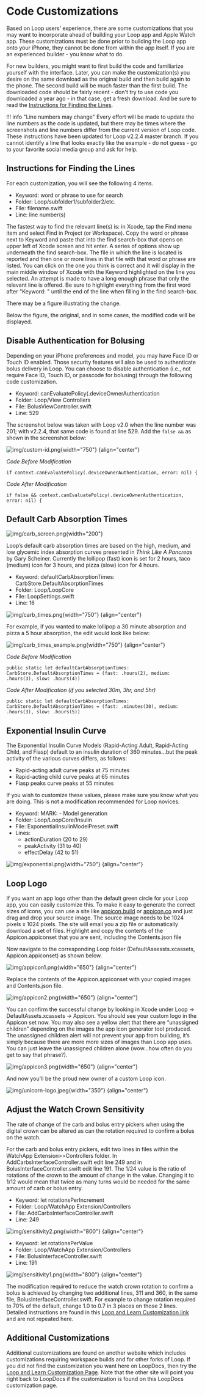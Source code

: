 # Code Customizations

Based on Loop users’ experience, there are some customizations that you may want to incorporate ahead of building your Loop app and Apple Watch app.  These customizations must be done prior to building the Loop app onto your iPhone, they cannot be done from within the app itself. If you are an experienced builder - you know what to do.

For new builders, you might want to first build the code and familiarize yourself with the interface.  Later, you can make the customization(s) you desire on the same download as the original build and then build again to the phone.  The second build will be much faster than the first build.  The downloaded code should be fairly recent - don't try to use code you downloaded a year ago - in that case, get a fresh download.  And be sure to read the [Instructions for Finding the Lines](code_customization.md#instructions-for-finding-the-lines).

!!! info "Line numbers may change"
    Every effort will be made to update the line numbers as the code is updated, but there may be times where the screenshots and line numbers differ from the current version of Loop code. These instructions have been updated for Loop v2.2.4 master branch. If you cannot identify a line that looks exactly like the example - do not guess - go to your favorite social media group and ask for help.

## Instructions for Finding the Lines

For each customization, you will see the following 4 items.

  * Keyword: word or phrase to use for search
  * Folder: Loop/subfolder1/subfolder2/etc.
  * File: filename.swift
  * Line: line number(s)

The fastest way to find the relevant line(s) is: in Xcode, tap the Find menu item and select Find in Project (or Workspace).  Copy the word or phrase next to Keyword and paste that into the find search-box that opens on upper left of Xcode screen and hit enter.  A series of options show up underneath the find search-box. The file in which the line is located is reported and then one or more lines in that file with that word or phrase are listed.  You can click on the one you think is correct and it will display in the main middle window of Xcode with the Keyword highlighted on the line you selected. An attempt is made to have a long enough phrase that only the relevant line is offered. Be sure to highlight everything from the first word after "Keyword: " until the end of the line when filling in the find search-box.

There may be a figure illustrating the change.

Below the figure, the original, and in some cases, the modified code will be displayed.

## Disable Authentication for Bolusing

Depending on your iPhone preferences and model, you may have Face ID or Touch ID enabled.  Those security features will also be used to authenticate bolus delivery in Loop.  You can choose to disable authentication (i.e., not require Face ID, Touch ID, or passcode for bolusing) through the following code customization.

  * Keyword: canEvaluatePolicy(.deviceOwnerAuthentication
  * Folder: Loop/View Controllers
  * File: BolusViewController.swift
  * Line: 529

 The screenshot below was taken with Loop v2.0 when the line number was 201; with v2.2.4, that same code is found at line 529. Add the `false &&` as shown in the screenshot below:

![img/custom-id.png](img/custom-id.png){width="750"}
{align="center"}

_Code Before Modification_

    if context.canEvaluatePolicy(.deviceOwnerAuthentication, error: nil) {

_Code After Modification_

    if false && context.canEvaluatePolicy(.deviceOwnerAuthentication, error: nil) {

## Default Carb Absorption Times

![img/carb_screen.png](img/carb_screen.png){width="200"}

Loop’s default carb absorption times are based on the high, medium, and low glycemic index absorption curves presented in *Think Like A Pancreas* by Gary Scheiner.  Currently the lollipop (fast) icon is set for 2 hours, taco (medium) icon for 3 hours, and pizza (slow) icon for 4 hours.  

  * Keyword: defaultCarbAbsorptionTimes: CarbStore.DefaultAbsorptionTimes
  * Folder: Loop/LoopCore
  * File: LoopSettings.swift
  * Line: 16

![img/carb_times.png](img/carb_times.png){width="750"}
{align="center"}

For example, if you wanted to make lollipop a 30 minute absorption and pizza a 5 hour absorption, the edit would look like below:

![img/carb_times_example.png](img/carb_times_example.png){width="750"}
{align="center"}

_Code Before Modification_

    public static let defaultCarbAbsorptionTimes: CarbStore.DefaultAbsorptionTimes = (fast: .hours(2), medium: .hours(3), slow: .hours(4))

_Code After Modification (if you selected 30m, 3hr, and 5hr)_

    public static let defaultCarbAbsorptionTimes: CarbStore.DefaultAbsorptionTimes = (fast: .minutes(30), medium: .hours(3), slow: .hours(5))

## Exponential Insulin Curve

The Exponential Insulin Curve Models (Rapid-Acting Adult, Rapid-Acting Child, and Fiasp) default to an insulin duration of 360 minutes...but the peak activity of the various curves differs, as follows:

* Rapid-acting adult curve peaks at 75 minutes
* Rapid-acting child curve peaks at 65 minutes
* Fiasp peaks curve peaks at 55 minutes

If you wish to customize these values, please make sure you know what you are doing.  This is not a modification recommended for Loop novices.

  * Keyword: MARK: - Model generation
  * Folder: Loop/LoopCore/Insulin
  * File: ExponentialInsulinModelPreset.swift
  * Lines:
      * actionDuration (20 to 29)
      * peakActivity (31 to 40)
      * effectDelay (42 to 51)

![img/exponential.png](img/exponential.png){width="750"}
{align="center"}

## Loop Logo

If you want an app logo other than the default green circle for your Loop app, you can easily customize this.  To make it easy to generate the correct sizes of icons, you can use a site like [appicon.build](http://www.appicon.build/) or [appicon.co](https://appicon.co/) and just drag and drop your source image. The source image needs to be 1024 pixels x 1024 pixels.  The site will email you a zip file or automatically download a set of files.  Highlight and copy the contents of the Appicon.appiconset that you are sent, including the Contents.json file

Now navigate to the corresponding Loop folder (DefaultAssessts.xcassets, Appicon.appiconset) as shown below.  

![img/appicon1.png](img/appicon1.png){width="650"}
{align="center"}

Replace the contents of the Appicon.appiconset with your copied images and Contents.json file.

![img/appicon2.png](img/appicon2.png){width="650"}
{align="center"}

You can confirm the successful change by looking in Xcode under Loop -> DefaultAssets.xcassets -> Appicon.  You should see your custom logo in the Appicon set now.  You may also see a yellow alert that there are “unassigned children” depending on the images the app icon generator tool produced. The unassigned children alert will not prevent your app from building, it’s simply because there are more more sizes of images than Loop app uses.  You can just leave the unassigned children alone (wow...how often do you get to say that phrase?).

![img/appicon3.png](img/appicon3.png){width="650"}
{align="center"}

And now you'll be the proud new owner of a custom Loop icon.

![img/unicorn-logo.jpeg](img/unicorn-logo.jpeg){width="350"}
{align="center"}

## Adjust the Watch Crown Sensitivity

The rate of change of the carb and bolus entry pickers when using the digital crown can be altered as can the rotation required to confirm a bolus on the watch.

For the carb and bolus entry pickers, edit two lines in files within the WatchApp Extension>>Controllers folder.  In AddCarbsInterfaceController.swift edit line 249 and in BolusInterfaceController.swift edit line 191. The 1/24 value is the ratio of rotations of the crown to the amount of change in the value. Changing it to 1/12 would mean that twice as many turns would be needed for the same amount of carb or bolus entry.

  * Keyword: let rotationsPerIncrement
  * Folder: Loop/WatchApp Extension/Controllers
  * File: AddCarbsInterfaceController.swift
  * Line: 249

![img/sensitivity2.png](img/sensitivity2.png){width="800"}
{align="center"}

  * Keyword: let rotationsPerValue
  * Folder: Loop/WatchApp Extension/Controllers
  * File: BolusInterfaceController.swift
  * Line: 191

![img/sensitivity1.png](img/sensitivity1.png){width="800"}
{align="center"}

The modification required to reduce the watch crown rotation to confirm a bolus is achieved by changing two additional lines, 311 and 360, in the same file, BolusInterfaceController.swift. For example to change rotation required to 70% of the default, change 1.0 to 0.7 in 3 places on those 2 lines. Detailed instructions are found in this [Loop and Learn Customization link](https://www.loopandlearn.org/custom-code/#bolus-confirmation) and are not repeated here.

## Additional Customizations

Additional customizations are found on another website which includes customizations requiring workspace builds and for other forks of Loop.  If you did not find the customization you want here on LoopDocs, then try the [Loop and Learn Customization Page](https://www.loopandlearn.org/custom-code).  Note that the other site will point you right back to LoopDocs if the customization is found on this LoopDocs customization page.
